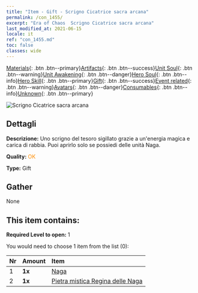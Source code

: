 ```yaml
---
title: "Item - Gift - Scrigno Cicatrice sacra arcana"
permalink: /con_1455/
excerpt: "Era of Chaos  Scrigno Cicatrice sacra arcana"
last_modified_at: 2021-06-15
locale: it
ref: "con_1455.md"
toc: false
classes: wide
---
```

 [Materials](/ItemsIT/){: .btn .btn--primary}[Artifacts](/ItemsIT/Artifacts/){: .btn .btn--success}[Unit Soul](/ItemsIT/UnitSoul/){: .btn .btn--warning}[Unit Awakening](/ItemsIT/UnitAwakening/){: .btn .btn--danger}[Hero Soul](/ItemsIT/HeroSoul/){: .btn .btn--info}[Hero Skill](/ItemsIT/HeroSkill/){: .btn .btn--primary}[Gift](/ItemsIT/Gift/){: .btn .btn--success}[Event related](/ItemsIT/Events/){: .btn .btn--warning}[Avatars](/ItemsIT/Avatars/){: .btn .btn--danger}[Consumables](/ItemsIT/Consumables/){: .btn .btn--info}[Unknown](/ItemsIT/Unknown/){: .btn .btn--primary}

 ![Scrigno Cicatrice sacra arcana](/images/t/i_907023.png)

## Dettagli
 **Descrizione:** Uno scrigno del tesoro sigillato grazie a un'energia magica e carica di rabbia. Puoi aprirlo solo se possiedi delle unità Naga.

 **Quality:** <span style="color: #FF8C00">OK</span>

 **Type:** Gift

## Gather

  None

## This item contains:

 **Required Level to open:** 1

 You would need to choose 1 item from the list (0):

  | Nr | Amount |     Item    |
  |:---|:-------|:------------|
  | 1 |  **1x** | [Naga](/ItemsIT/unt_240/) |  | 
  | 2 |  **1x** | [Pietra mistica Regina delle Naga](/ItemsIT/unt_325/) |  | 
